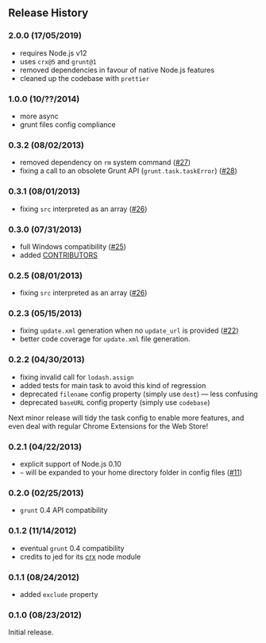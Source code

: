 ## Release History

### 2.0.0 (17/05/2019)

* requires Node.js v12
* uses `crx@5` and `grunt@1`
* removed dependencies in favour of native Node.js features
* cleaned up the codebase with `prettier`

### 1.0.0 (10/??/2014)

* more async
* grunt files config compliance

### 0.3.2 (08/02/2013)

* removed dependency on `rm` system command ([#27](https://github.com/oncletom/grunt-crx/pull/27))
* fixing a call to an obsolete Grunt API (`grunt.task.taskError`) ([#28](https://github.com/oncletom/grunt-crx/pull/28))

### 0.3.1 (08/01/2013)

* fixing `src` interpreted as an array ([#26](https://github.com/oncletom/grunt-crx/pull/26))

### 0.3.0 (07/31/2013)

* full Windows compatibility ([#25](https://github.com/oncletom/grunt-crx/pull/25))
* added [CONTRIBUTORS](CONTRIBUTORS.md)

### 0.2.5 (08/01/2013)

* fixing `src` interpreted as an array ([#26](https://github.com/oncletom/grunt-crx/pull/26))

### 0.2.3 (05/15/2013)

* fixing `update.xml` generation when no `update_url` is provided ([#22](https://github.com/oncletom/grunt-crx/pull/22))
* better code coverage for `update.xml` file generation.

### 0.2.2 (04/30/2013)

* fixing invalid call for `lodash.assign`
* added tests for main task to avoid this kind of regression
* deprecated `filename` config property (simply use `dest`) — less confusing
* deprecated `baseURL` config property (simply use `codebase`)

Next minor release will tidy the task config to enable more features, and even
deal with regular Chrome Extensions for the Web Store!

### 0.2.1 (04/22/2013)

* explicit support of Node.js 0.10
* `~` will be expanded to your home directory folder in config files ([#11](https://github.com/oncletom/grunt-crx/pull/11))

### 0.2.0 (02/25/2013)

* `grunt` 0.4 API compatibility

### 0.1.2 (11/14/2012)

* eventual `grunt` 0.4 compatibility
* credits to jed for its [crx](https://npmjs.org/package/crx) node module

### 0.1.1 (08/24/2012)

* added `exclude` property

### 0.1.0 (08/23/2012)

Initial release.
